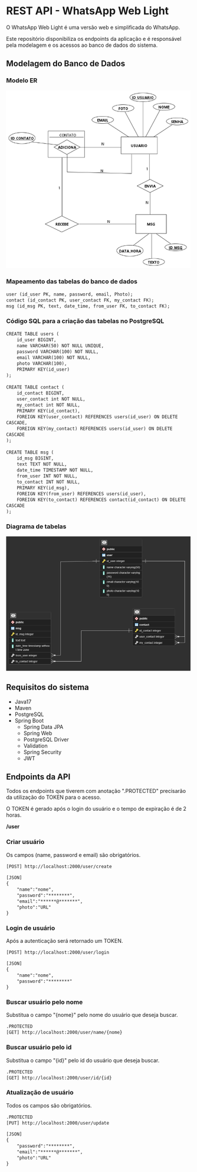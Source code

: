 # REST API - WhatsApp Web Light

<p>O WhatsApp Web Light é uma versão web e simplificada do WhatsApp.</p>
<p>Este repositório disponibiliza os endpoints da aplicação e é responsável pela modelagem e os acessos ao banco de dados do sistema.</p>

## Modelagem do Banco de Dados
### Modelo ER
<img src="./imgREADME/mer.png" width="500px">

### Mapeamento das tabelas do banco de dados

```
user (id_user PK, name, password, email, Photo);
contact (id_contact PK, user_contact FK, my_contact FK);
msg (id_msg PK, text, date_time, from_user FK, to_contact FK);
```

### Código SQL para a criação das tabelas no PostgreSQL

```
CREATE TABLE users (
    id_user BIGINT,
    name VARCHAR(50) NOT NULL UNIQUE,
    password VARCHAR(100) NOT NULL,
    email VARCHAR(100) NOT NULL,
    photo VARCHAR(100),
    PRIMARY KEY(id_user)
);

CREATE TABLE contact (
    id_contact BIGINT,
    user_contact int NOT NULL,
    my_contact int NOT NULL,
    PRIMARY KEY(id_contact),
    FOREIGN KEY(user_contact) REFERENCES users(id_user) ON DELETE CASCADE,
    FOREIGN KEY(my_contact) REFERENCES users(id_user) ON DELETE CASCADE
);

CREATE TABLE msg (
    id_msg BIGINT,
    text TEXT NOT NULL,
    date_time TIMESTAMP NOT NULL,
    from_user INT NOT NULL,
    to_contact INT NOT NULL,
    PRIMARY KEY(id_msg),
    FOREIGN KEY(from_user) REFERENCES users(id_user),
    FOREIGN KEY(to_contact) REFERENCES contact(id_contact) ON DELETE CASCADE
);
```

### Diagrama de tabelas
<img src="./imgREADME/dt.png" width="500px">

## Requisitos do sistema
 - Java17
 - Maven
 - PostgreSQL
 - Spring Boot
    - Spring Data JPA
    - Spring Web
    - PostgreSQL Driver
    - Validation
    - Spring Security
    - JWT

## Endpoints da API
<p>Todos os endpoints que tiverem com anotação ".PROTECTED" precisarão da utilização do TOKEN para o acesso.</p>
<p>O TOKEN é gerado após o login do usuário e o tempo de expiração é de 2 horas.</p>

**/user**
### Criar usuário
<p>Os campos (name, password e email) são obrigatórios.</p>

```
[POST] http://localhost:2000/user/create
```
```
[JSON]
{
	"name":"nome",
	"password":"********",
	"email":"******@*******",
    "photo":"URL"
}
```

### Login de usuário
<p>Após a autenticação será retornado um TOKEN.</p>

```
[POST] http://localhost:2000/user/login
```
```
[JSON]
{
	"name":"nome",
	"password":"********"
}
```

### Buscar usuário pelo nome 
<p>Substitua o campo "{nome}" pelo nome do usuário que deseja buscar.</p>

```
.PROTECTED
[GET] http://localhost:2000/user/name/{nome}
```

### Buscar usuário pelo id
<p>Substitua o campo "{id}" pelo id do usuário que deseja buscar.</p>

```
.PROTECTED
[GET] http://localhost:2000/user/id/{id}
```

### Atualização de usuário
<p>Todos os campos são obrigatórios.</p>

```
.PROTECTED
[PUT] http://localhost:2000/user/update
```
```
[JSON]
{
	"password":"********",
	"email":"******@*******",
    "photo":"URL"
}
```
